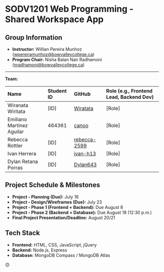 # SODV1201 Web Programming - Shared Workspace App


## Group Information

* **Instructor:** Willian Pereira Munhoz (wpereiramunhoz@bowvalleycollege.ca)
* **Program Chair:** Nisha Balan Nair Radhamoni (nradhamoni@bowvalleycollege.ca)

---
**Team:**

| Name             | Student ID | GitHub | Role (e.g., Frontend Lead, Backend Dev) |
| :--------------- | :--------- | :-------------- | :-------------------------------------- |
| Wiranata Wiritata | [ID]       | [Wiratata](https://github.com/Wiratata) | [Role] |
| Emiliano Martinez Aguilar | 464361     | [canoo](https://github.com/canoo) | [Role] |
| Rebecca Rottler | [ID]       | [rebecca-2599](https://github.com/rebecca-2599) | [Role] |
| Ivan Herrera | [ID]       | [ivan-h13](https://github.com/ivan-h13) | [Role] |
| Dylan Retana Porras | [ID]       | [Dylan643](https://github.com/Dylan643) | [Role] |


## Project Schedule & Milestones

* **Project - Planning (Due):** July 16 
* **Project - Design/Wireframes (Due):** July 23 
* **Project - Phase 1 (Frontend + Backend):** Due August 8 
* **Project - Phase 2 (Backend + Database):** Due August 18 (12:30 p.m.) 
* **Final Project Presentation/Deadline:** August 20/21 

## Tech Stack

* **Frontend:** HTML, CSS, JavaScript, jQuery
* **Backend:** Node.js, Express
* **Database:** MongoDB Compass / MongoDB Atlas





:blush: